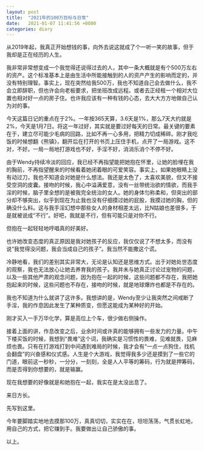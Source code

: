 ```yaml
---
layout: post
title:  "2021年的100万目标与日常"
date:   2021-01-07 11:41:56 +0800
categories: diary
---
```


从2019年起，我真正开始想钱的事，向外去说这就成了个一听一笑的故事，但于我却是正在经历的人生。

我非常非常想变成一个我觉得还说得过去的人，其中一条大概就是有个500万左右的资产。这个标准基本上是由生活中所能接触到的人的资产产生的影响而定的，并没有特别理智。事实上，现在突然给我500万，我也不知道自己会去做什么，我不会立即辞职，但也许会向老板要求，把坐班改成远程。或者去正经租一个相对大位置也相对好一点的房子住。也许我应该有一种有钱的心态，去大大方方地做自己认为对的事。

今天这篇日记的重点在于2%。一年按365天算，3.6天是1%，那么7天大约就是2%，今天是1月7日。将这一年过好，其实就是要过好每天的日常。最关键的要素在于，建立尽可能少毛病的回路，比如不再一心多用，把精力切成稀碎。刚才我吃饭的时候想翻《熊镇》，翻开后在打开的书页上压住手机，点开了一局游戏。这不对，不好。一局一局地打游戏也不好，手淫不好，消消乐消个不停不好。

由于Wendy持续冷淡的回应，我已经不再指望能把她抱在怀里，让她的脸埋在我的胸前，不再指望醒来的时候看着她闭着眼的可爱笑容。事实上，如果她眼睛上没有动过刀，我也不知道会对她是什么想法。我还是太色了，太喜欢美貌，但又不接受空洞的皮囊。接吻的时候，我心中溢满爱意，没有一丝带统治欲的情欲，而我手淫的时候，脑子里全想的是被我完全统治的女人。她的身体匀称柔和，但突出的部分却不够突出，似乎到现在为止我也没有仔细摸过她的屁股，我摸过她的胸，但的确没什么料。这与我手淫幻想中那些女人的身材相差太远，比N姑娘也差很多，于是就被说成“不行”。好吧，我就是不行，但有可能只是对你不行。

但抱在一起轻轻地哼唱真的好美好。

也许她改变态度的真正原因是我对她孩子的反应，我仅仅说了不想太多，而没有说“我觉得没问题，我会当成自己的孩子”。我当然不能撒这个谎。

冷静地看，我们的差别其实非常大，无论是认知还是思维方式。出于对她处世态度的观察，我也无法放心让她去养育我的孩子。我并未与她真正讨论过宠物的问题，以及一些其他严肃的观念问题，因为抱在一起的时候，这些问题都不存在，我把她抱起来的时候，这些问题也不存在，接吻的时候，就是地球爆炸也都是不存在的。

我也不知道为什么就讲了这许多。我想讲的是，Wendy至少让我突然之间戒断了手淫，我的作息因此发生了某种质变，但愿这能成为某种好的开始。

刚才买入一手万华化学，算是高位上个车，很少做右侧操作。

接着上面的讲，作息改变之后，业余时间或许真的能够拥有一些发力的力量。中午下楼买饭的时候，我想到“畏难”这个词，我确实是习惯性的畏难，见难就畏，见麻烦也畏。只有在打游戏打到中间遇到难局的时候，我才会有“一点一点狗住，找机会翻盘”的兴奋感和仪式感。人生是个大游戏，我觉得我多少还是摸到了一些它的门道，眼前这一秒秒，一分分，一刻刻，全是人人平等的筹码，行为就是押筹码，而是否得到你想要的，就是输赢。

现在我想要的好像就是和她抱在一起，我实在是太没出息了。

来日方长。

先写到这里。

今年要脚踏实地地去摸那100万，真真切切，实实在在，坦坦荡荡，气贯长虹地，用自己的方式，把它赚到手。我要做出让自己骄傲的事。

以上。
